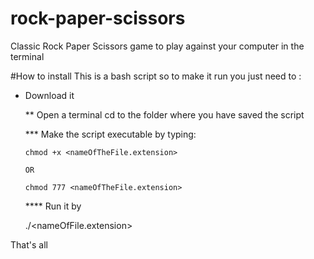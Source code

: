 # rock-paper-scissors
Classic Rock Paper Scissors game to play against your computer in the terminal

#How to install 
This is a bash script so to make it run you just need to :

* Download it 

  ** Open a terminal cd to the folder where you have saved the script

  *** Make the script executable by typing:
  
      chmod +x <nameOfTheFile.extension>
      
      OR
      
      chmod 777 <nameOfTheFile.extension>
    
  ****  Run it by 
  
    ./<nameOfFile.extension>

That's all

